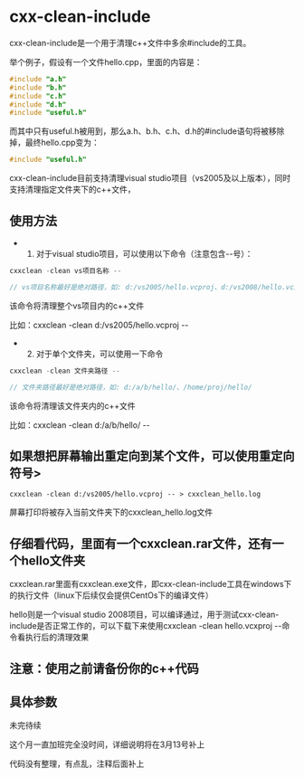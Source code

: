 cxx-clean-include
=====

cxx-clean-include是一个用于清理c++文件中多余#include的工具。

举个例子，假设有一个文件hello.cpp，里面的内容是：

```cpp
#include "a.h"
#include "b.h"
#include "c.h"
#include "d.h"
#include "useful.h"
```

而其中只有useful.h被用到，那么a.h、b.h、c.h、d.h的#include语句将被移除掉，最终hello.cpp变为：

```cpp
#include "useful.h"
```

cxx-clean-include目前支持清理visual studio项目（vs2005及以上版本），同时支持清理指定文件夹下的c++文件，

## 使用方法

* 1. 对于visual studio项目，可以使用以下命令（注意包含--号）：

```cpp
cxxclean -clean vs项目名称 --

// vs项目名称最好是绝对路径，如: d:/vs2005/hello.vcproj、d:/vs2008/hello.vcxproj
```

该命令将清理整个vs项目内的c++文件

比如：cxxclean -clean d:/vs2005/hello.vcproj --

* 2. 对于单个文件夹，可以使用一下命令

```cpp
cxxclean -clean 文件夹路径 --

// 文件夹路径最好是绝对路径，如: d:/a/b/hello/、/home/proj/hello/
```

该命令将清理该文件夹内的c++文件

比如：cxxclean -clean d:/a/b/hello/ --

## 如果想把屏幕输出重定向到某个文件，可以使用重定向符号>

```
cxxclean -clean d:/vs2005/hello.vcproj -- > cxxclean_hello.log
```

屏幕打印将被存入当前文件夹下的cxxclean_hello.log文件

## 仔细看代码，里面有一个cxxclean.rar文件，还有一个hello文件夹

cxxclean.rar里面有cxxclean.exe文件，即cxx-clean-include工具在windows下的执行文件（linux下后续仅会提供CentOs下的编译文件）

hello则是一个visual studio 2008项目，可以编译通过，用于测试cxx-clean-include是否正常工作的，可以下载下来使用cxxclean -clean hello.vcxproj --命令看执行后的清理效果

## 注意：使用之前请备份你的c++代码

## 具体参数

未完待续

这个月一直加班完全没时间，详细说明将在3月13号补上

代码没有整理，有点乱，注释后面补上